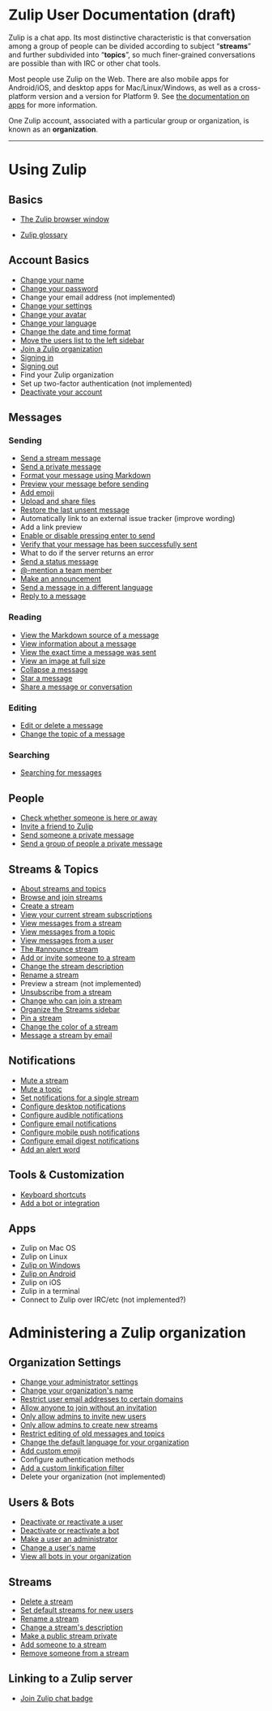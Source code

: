 # Zulip User Documentation (draft)

Zulip is a chat app. Its most distinctive characteristic is that
conversation among a group of people can be divided according to
subject “**streams**” and further subdivided into “**topics**”, so
much finer-grained conversations are possible than with IRC or other
chat tools.

Most people use Zulip on the Web. There are also mobile apps for
Android/iOS, and desktop apps for Mac/Linux/Windows, as well as a
cross-platform version and a version for Platform 9. See
[the documentation on apps](/apps) for more information.

One Zulip account, associated with a particular group or organization, is known
as an **organization**.

---

# Using Zulip
## Basics
* [The Zulip browser window](/help/the-zulip-browser-window)
- [Zulip glossary](/help/zulip-glossary)
## Account Basics
* [Change your name](/help/change-your-name)
* [Change your password](/help/change-your-password)
* Change your email address (not implemented)
* [Change your settings](/help/edit-settings)
* [Change your avatar](/help/change-your-avatar)
* [Change your language](/help/change-your-language)
* [Change the date and time format](/help/change-the-date-and-time-format)
* [Move the users list to the left sidebar](/help/move-the-users-list-to-the-left-sidebar)
* [Join a Zulip organization](/help/join-a-zulip-organization)
* [Signing in](/help/signing-in)
* [Signing out](/help/signing-out)
* Find your Zulip organization
* Set up two-factor authentication (not implemented)
* [Deactivate your account](/help/deactivate-your-account)

## Messages
### Sending
* [Send a stream message](/help/send-a-stream-message)
* [Send a private message](/help/send-a-private-message)
* [Format your message using Markdown](/help/format-your-message-using-markdown)
* [Preview your message before sending](/help/preview-your-message-before-sending)
* [Add emoji](/help/add-emoji)
* [Upload and share files](/help/upload-and-share-files)
* [Restore the last unsent message](/help/restore-the-last-unsent-message)
* Automatically link to an external issue tracker (improve wording)
* Add a link preview
* [Enable or disable pressing enter to send](/help/enable-or-disable-pressing-enter-to-send)
* [Verify that your message has been successfully sent](/help/verify-that-your-message-has-been-successfully-sent)
* What to do if the server returns an error
* [Send a status message](/help/send-a-status-message)
* [@-mention a team member](/help/at-mention-a-team-member)
* [Make an announcement](/help/make-an-announcement)
* [Send a message in a different language](/help/send-a-message-in-a-different-language)
* [Reply to a message](/help/reply-to-a-message)
### Reading
* [View the Markdown source of a message](/help/view-the-markdown-source-of-a-message)
* [View information about a message](/help/view-information-about-a-message)
* [View the exact time a message was sent](/help/view-the-exact-time-a-message-was-sent)
* [View an image at full size](/help/view-an-image-at-full-size)
* [Collapse a message](/help/collapse-a-message)
* [Star a message](/help/star-a-message)
* [Share a message or conversation](/help/share-a-message-or-conversation)
### Editing
* [Edit or delete a message](/help/edit-or-delete-a-message)
* [Change the topic of a message](/help/change-the-topic-of-a-message)
### Searching
* [Searching for messages](/help/searching-for-messages)

## People
* [Check whether someone is here or away](/help/check-whether-someone-is-here-or-away)
* [Invite a friend to Zulip](/help/invite-a-friend-to-zulip)
* [Send someone a private message](/help/send-someone-a-private-message)
* [Send a group of people a private message](/help/send-a-group-of-people-a-private-message)

## Streams & Topics
* [About streams and topics](/help/about-streams-and-topics)
* [Browse and join streams](/help/browse-and-join-streams)
* [Create a stream](/help/create-a-stream)
* [View your current stream subscriptions](/help/browse-and-join-streams#browse-streams)
* [View messages from a stream](/help/view-messages-from-a-stream)
* [View messages from a topic](/help/view-messages-from-a-topic)
* [View messages from a user](/help/view-messages-from-a-user)
* [The #announce stream](/help/the-announce-stream)
* [Add or invite someone to a stream](/help/add-or-invite-someone-to-a-stream)
* [Change the stream description](/help/change-the-stream-description)
* [Rename a stream](/help/rename-a-stream)
* Preview a stream (not implemented)
* [Unsubscribe from a stream](/help/unsubscribe-from-a-stream)
* [Change who can join a stream](/help/change-who-can-join-a-stream)
* [Organize the Streams sidebar](/help/organize-the-streams-sidebar)
* [Pin a stream](/help/pin-a-stream)
* [Change the color of a stream](/help/change-the-color-of-a-stream)
* [Message a stream by email](/help/message-a-stream-by-email)

## Notifications
* [Mute a stream](/help/mute-a-stream)
* [Mute a topic](/help/mute-a-topic)
* [Set notifications for a single stream](/help/set-notifications-for-a-single-stream)
* [Configure desktop notifications](/help/configure-desktop-notifications)
* [Configure audible notifications](/help/configure-audible-notifications)
* [Configure email notifications](/help/configure-email-notifications)
* [Configure mobile push notifications](/help/configure-mobile-notifications)
* [Configure email digest notifications](/help/configure-email-digest-notifications)
* [Add an alert word](/help/alert-words)

## Tools & Customization
* [Keyboard shortcuts](/help/keyboard-shortcuts)
* [Add a bot or integration](/help/add-a-bot-or-integration)

## Apps
* Zulip on Mac OS
* Zulip on Linux
* [Zulip on Windows](/help/zulip-on-windows)
* [Zulip on Android](/help/zulip-on-android)
* Zulip on iOS
* Zulip in a terminal
* Connect to Zulip over IRC/etc (not implemented?)

# Administering a Zulip organization

## Organization Settings
* [Change your administrator settings](/help/edit-administrator-settings)
* [Change your organization's name](/help/change-your-organizations-name)
* [Restrict user email addresses to certain domains](/help/restrict-user-email-addresses-to-certain-domains)
* [Allow anyone to join without an invitation](/help/allow-anyone-to-join-without-an-invitation)
* [Only allow admins to invite new users](/help/only-allow-admins-to-invite-new-users)
* [Only allow admins to create new streams](/help/only-allow-admins-to-create-new-streams-feature)
* [Restrict editing of old messages and topics](/help/restrict-editing-of-old-messages-and-topics)
* [Change the default language for your organization](/help/change-the-default-language-for-your-organization)
* [Add custom emoji](/help/add-custom-emoji)
* Configure authentication methods
* [Add a custom linkification filter](/help/add-a-custom-linkification-filter)
* Delete your organization (not implemented)

## Users & Bots
* [Deactivate or reactivate a user](/help/deactivate-or-reactivate-a-user)
* [Deactivate or reactivate a bot](/help/deactivate-or-reactivate-a-bot)
* [Make a user an administrator](/help/make-a-user-an-administrator)
* [Change a user's name](/help/change-a-users-name)
* [View all bots in your organization](/help/view-all-bots-in-your-organization)

## Streams
* [Delete a stream](/help/delete-a-stream)
* [Set default streams for new users](/help/set-default-streams-for-new-users)
* [Rename a stream](/help/rename-a-stream)
* [Change a stream's description](/help/change-the-stream-description)
* [Make a public stream private](/help/change-who-can-join-a-stream#make-a-public-stream-private)
* [Add someone to a stream](/help/add-or-invite-someone-to-a-stream)
* [Remove someone from a stream](/help/remove-someone-from-a-stream)

## Linking to a Zulip server
* [Join Zulip chat badge](/help/chat-with-zulip-button)

